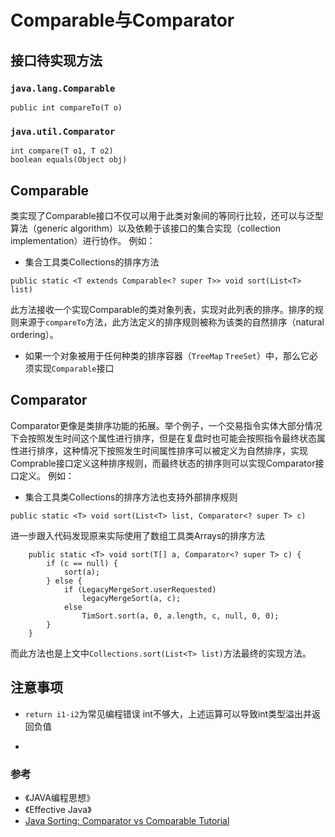 # Comparable与Comparator
## 接口待实现方法

### `java.lang.Comparable`
```
public int compareTo(T o)
```

### `java.util.Comparator`

```
int compare(T o1, T o2)
boolean equals(Object obj)
```

## Comparable
类实现了Comparable接口不仅可以用于此类对象间的等同行比较，还可以与泛型算法（generic algorithm）以及依赖于该接口的集合实现（collection implementation）进行协作。
例如：
- 集合工具类Collections的排序方法 
```
public static <T extends Comparable<? super T>> void sort(List<T> list)
```
此方法接收一个实现Comparable的类对象列表，实现对此列表的排序。排序的规则来源于`compareTo`方法，此方法定义的排序规则被称为该类的自然排序（natural ordering）。

- 如果一个对象被用于任何种类的排序容器（`TreeMap` `TreeSet`）中，那么它必须实现`Comparable`接口

## Comparator
Comparator更像是类排序功能的拓展。举个例子，一个交易指令实体大部分情况下会按照发生时间这个属性进行排序，但是在复盘时也可能会按照指令最终状态属性进行排序，这种情况下按照发生时间属性排序可以被定义为自然排序，实现Comprable接口定义这种排序规则，而最终状态的排序则可以实现Comparator接口定义。
例如：

- 集合工具类Collections的排序方法也支持外部排序规则
```
public static <T> void sort(List<T> list, Comparator<? super T> c)
```
进一步跟入代码发现原来实际使用了数组工具类Arrays的排序方法
```
    public static <T> void sort(T[] a, Comparator<? super T> c) {
        if (c == null) {
            sort(a);
        } else {
            if (LegacyMergeSort.userRequested)
                legacyMergeSort(a, c);
            else
                TimSort.sort(a, 0, a.length, c, null, 0, 0);
        }
    }
```
而此方法也是上文中`Collections.sort(List<T> list)`方法最终的实现方法。

## 注意事项

- `return i1-i2`为常见编程错误
int不够大，上述运算可以导致int类型溢出并返回负值

- 


### 参考
- 《JAVA编程思想》
- 《Effective Java》
- [Java Sorting: Comparator vs Comparable Tutorial](https://www.digizol.com/2008/07/java-sorting-comparator-vs-comparable.html)

